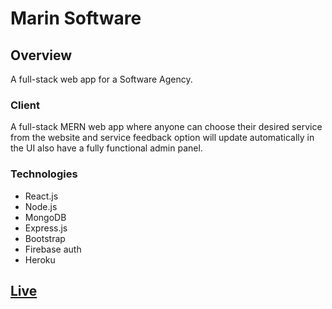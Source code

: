 # Marin Software


## Overview

A full-stack web app for a Software Agency.

### Client

A full-stack MERN web app where anyone can choose their desired service from the website and service feedback option will update automatically in the UI also have a fully functional admin panel.




### Technologies

- React.js
- Node.js
- MongoDB
- Express.js
- Bootstrap
- Firebase auth
- Heroku

## [Live](https://creative-agency-34dcc.web.app/)
